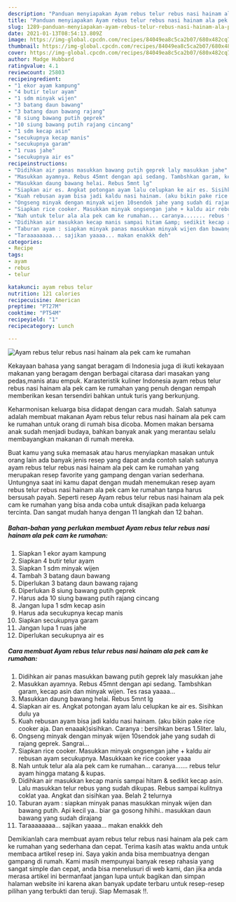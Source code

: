 ```yaml
---
description: "Panduan menyiapakan Ayam rebus telur rebus nasi hainam ala pek cam ke rumahan Homemade"
title: "Panduan menyiapakan Ayam rebus telur rebus nasi hainam ala pek cam ke rumahan Homemade"
slug: 1289-panduan-menyiapakan-ayam-rebus-telur-rebus-nasi-hainam-ala-pek-cam-ke-rumahan-homemade
date: 2021-01-13T08:54:13.809Z
image: https://img-global.cpcdn.com/recipes/84049ea8c5ca2b07/680x482cq70/ayam-rebus-telur-rebus-nasi-hainam-ala-pek-cam-ke-rumahan-foto-resep-utama.jpg
thumbnail: https://img-global.cpcdn.com/recipes/84049ea8c5ca2b07/680x482cq70/ayam-rebus-telur-rebus-nasi-hainam-ala-pek-cam-ke-rumahan-foto-resep-utama.jpg
cover: https://img-global.cpcdn.com/recipes/84049ea8c5ca2b07/680x482cq70/ayam-rebus-telur-rebus-nasi-hainam-ala-pek-cam-ke-rumahan-foto-resep-utama.jpg
author: Madge Hubbard
ratingvalue: 4.1
reviewcount: 25803
recipeingredient:
- "1 ekor ayam kampung"
- "4 butir telur ayam"
- "1 sdm minyak wijen"
- "3 batang daun bawang"
- "3 batang daun bawang rajang"
- "8 siung bawang putih geprek"
- "10 siung bawang putih rajang cincang"
- "1 sdm kecap asin"
- "secukupnya kecap manis"
- "secukupnya garam"
- "1 ruas jahe"
- "secukupnya air es"
recipeinstructions:
- "Didihkan air panas masukkan bawang putih geprek laly masukkan jahe"
- "Masukkan ayamnya. Rebus 45mnt dengan api sedang. Tambshkan garam, kecap asin dan minyak wijen. Tes rasa yaaaa..."
- "Masukkan daung bawang helai. Rebus 5mnt lg"
- "Siapkan air es. Angkat potongan ayam lalu celupkan ke air es. Sisihkan dulu ya"
- "Kuah rebusan ayam bisa jadi kaldu nasi hainam. (aku bikin pake rice cooker aja. Dan enaaak)sisihkan. Caranya : bersihkan beras 1.5liter. lalu,"
- "Ongseng minyak dengan minyak wijen 10sendok jahe yang sudah di rajang geprek. Sangrai..."
- "Siapkan rice cooker. Masukkan minyak ongsengan jahe + kaldu air rebusan ayam secukupnya. Masukkaan ke rice cooker yaaa"
- "Nah untuk telur ala ala pek cam ke rumahan... caranya....... rebus telur ayam hingga matang &amp; kupas."
- "Didihkan air masukkan kecap manis sampai hitam &amp; sedikit kecap asin. Lalu masukkan telur rebus yang sudah dikupas. Rebus sampai kulitnya coklat yaa. Angkat dan sisihkan yaa. Belah 2 telurnya"
- "Taburan ayam : siapkan minyak panas masukkan minyak wijen dan bawang putih. Api kecil ya.. biar ga gosong hihihi.. masukkan daun bawang yang sudah dirajang"
- "Taraaaaaaaa... sajikan yaaaa... makan enakkk deh"
categories:
- Recipe
tags:
- ayam
- rebus
- telur

katakunci: ayam rebus telur 
nutrition: 121 calories
recipecuisine: American
preptime: "PT27M"
cooktime: "PT54M"
recipeyield: "1"
recipecategory: Lunch

---
```



![Ayam rebus telur rebus nasi hainam ala pek cam ke rumahan](https://img-global.cpcdn.com/recipes/84049ea8c5ca2b07/680x482cq70/ayam-rebus-telur-rebus-nasi-hainam-ala-pek-cam-ke-rumahan-foto-resep-utama.jpg)

Kekayaan bahasa yang sangat beragam di Indonesia juga di ikuti kekayaan makanan yang beragam dengan berbagai citarasa dari masakan yang pedas,manis atau empuk. Karasteristik kuliner Indonesia ayam rebus telur rebus nasi hainam ala pek cam ke rumahan yang penuh dengan rempah memberikan kesan tersendiri bahkan untuk turis yang berkunjung.


Keharmonisan keluarga bisa didapat dengan cara mudah. Salah satunya adalah membuat makanan Ayam rebus telur rebus nasi hainam ala pek cam ke rumahan untuk orang di rumah bisa dicoba. Momen makan bersama anak sudah menjadi budaya, bahkan banyak anak yang merantau selalu membayangkan makanan di rumah mereka.



Buat kamu yang suka memasak atau harus menyiapkan masakan untuk orang lain ada banyak jenis resep yang dapat anda contoh salah satunya ayam rebus telur rebus nasi hainam ala pek cam ke rumahan yang merupakan resep favorite yang gampang dengan varian sederhana. Untungnya saat ini kamu dapat dengan mudah menemukan resep ayam rebus telur rebus nasi hainam ala pek cam ke rumahan tanpa harus bersusah payah.
Seperti resep Ayam rebus telur rebus nasi hainam ala pek cam ke rumahan yang bisa anda coba untuk disajikan pada keluarga tercinta. Dan sangat mudah hanya dengan 11 langkah dan 12 bahan.


<!--inarticleads1-->

##### Bahan-bahan yang perlukan membuat Ayam rebus telur rebus nasi hainam ala pek cam ke rumahan:

1. Siapkan 1 ekor ayam kampung
1. Siapkan 4 butir telur ayam
1. Siapkan 1 sdm minyak wijen
1. Tambah 3 batang daun bawang
1. Diperlukan 3 batang daun bawang rajang
1. Diperlukan 8 siung bawang putih geprek
1. Harus ada 10 siung bawang putih rajang cincang
1. Jangan lupa 1 sdm kecap asin
1. Harus ada secukupnya kecap manis
1. Siapkan secukupnya garam
1. Jangan lupa 1 ruas jahe
1. Diperlukan secukupnya air es




<!--inarticleads2-->

##### Cara membuat  Ayam rebus telur rebus nasi hainam ala pek cam ke rumahan:

1. Didihkan air panas masukkan bawang putih geprek laly masukkan jahe
1. Masukkan ayamnya. Rebus 45mnt dengan api sedang. Tambshkan garam, kecap asin dan minyak wijen. Tes rasa yaaaa...
1. Masukkan daung bawang helai. Rebus 5mnt lg
1. Siapkan air es. Angkat potongan ayam lalu celupkan ke air es. Sisihkan dulu ya
1. Kuah rebusan ayam bisa jadi kaldu nasi hainam. (aku bikin pake rice cooker aja. Dan enaaak)sisihkan. Caranya : bersihkan beras 1.5liter. lalu,
1. Ongseng minyak dengan minyak wijen 10sendok jahe yang sudah di rajang geprek. Sangrai...
1. Siapkan rice cooker. Masukkan minyak ongsengan jahe + kaldu air rebusan ayam secukupnya. Masukkaan ke rice cooker yaaa
1. Nah untuk telur ala ala pek cam ke rumahan... caranya....... rebus telur ayam hingga matang &amp; kupas.
1. Didihkan air masukkan kecap manis sampai hitam &amp; sedikit kecap asin. Lalu masukkan telur rebus yang sudah dikupas. Rebus sampai kulitnya coklat yaa. Angkat dan sisihkan yaa. Belah 2 telurnya
1. Taburan ayam : siapkan minyak panas masukkan minyak wijen dan bawang putih. Api kecil ya.. biar ga gosong hihihi.. masukkan daun bawang yang sudah dirajang
1. Taraaaaaaaa... sajikan yaaaa... makan enakkk deh




Demikianlah cara membuat ayam rebus telur rebus nasi hainam ala pek cam ke rumahan yang sederhana dan cepat. Terima kasih atas waktu anda untuk membaca artikel resep ini. Saya yakin anda bisa membuatnya dengan gampang di rumah. Kami masih mempunyai banyak resep rahasia yang sangat simple dan cepat, anda bisa menelusuri di web kami, dan jika anda merasa artikel ini bermanfaat jangan lupa untuk bagikan dan simpan halaman website ini karena akan banyak update terbaru untuk resep-resep pilihan yang terbukti dan teruji. Siap Memasak !!. 
